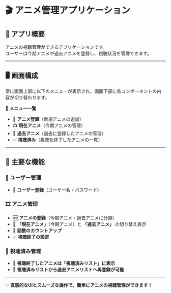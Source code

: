 # 🎬 アニメ管理アプリケーション

## 🚀 アプリ概要
アニメの視聴管理ができるアプリケーションです。  
ユーザーは今期アニメや過去アニメを登録し、視聴状況を管理できます。

---

## 🖥️ 画面構成
常に画面上部に以下のメニューが表示され、画面下部に各コンポーネントの内容が切り替わります。

📌 **メニュー一覧**
- 🎥 **アニメ登録**（新規アニメの追加）
- 📺 **現在アニメ**（今期アニメの管理）
- 📜 **過去アニメ**（過去に登録したアニメの管理）
- ✅ **視聴済み**（視聴を終了したアニメの一覧）

---

## 🎯 主要な機能

### 🔑 ユーザー管理
- 📝 **ユーザー登録**（ユーザー名・パスワード）

### 🎞️ アニメ管理
- 🆕 **アニメの登録**（今期アニメ・過去アニメに分類）
- 🔄 **「現在アニメ」**（今期アニメ）と **「過去アニメ」** の切り替え表示
- 🔢 **話数のカウントアップ**
- ✅ **視聴終了の設定**

### 📌 視聴済み管理
- 📄 **視聴終了したアニメは「視聴済みリスト」に表示**
- 🔄 **視聴済みリストから過去アニメリストへ再登録が可能**

---

✨ **直感的なUIとスムーズな操作で、簡単にアニメの視聴管理ができます！**
